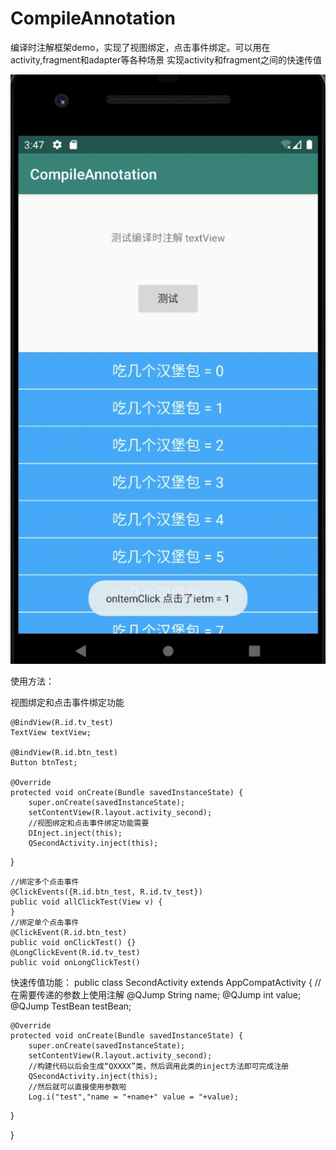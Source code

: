 # CompileAnnotation
编译时注解框架demo，实现了视图绑定，点击事件绑定。可以用在activity,fragment和adapter等各种场景
实现activity和fragment之间的快速传值

![IMAGE](https://github.com/GodisGod/CompileAnnotation/blob/master/test.jpg)

使用方法：

视图绑定和点击事件绑定功能

    @BindView(R.id.tv_test)
    TextView textView;

    @BindView(R.id.btn_test)
    Button btnTest;
    
    @Override
    protected void onCreate(Bundle savedInstanceState) {
        super.onCreate(savedInstanceState);
        setContentView(R.layout.activity_second);
        //视图绑定和点击事件绑定功能需要
        DInject.inject(this);
        QSecondActivity.inject(this);
   }
    
    //绑定多个点击事件
    @ClickEvents({R.id.btn_test, R.id.tv_test})
    public void allClickTest(View v) {
    }
    //绑定单个点击事件
    @ClickEvent(R.id.btn_test)
    public void onClickTest() {}
    @LongClickEvent(R.id.tv_test)
    public void onLongClickTest()
    
快速传值功能：
public class SecondActivity extends AppCompatActivity {
    //在需要传递的参数上使用注解
    @QJump
    String name;
    @QJump
    int value;
    @QJump
    TestBean testBean;
    
    @Override
    protected void onCreate(Bundle savedInstanceState) {
        super.onCreate(savedInstanceState);
        setContentView(R.layout.activity_second);
        //构建代码以后会生成“QXXXX”类，然后调用此类的inject方法即可完成注册
        QSecondActivity.inject(this);
        //然后就可以直接使用参数啦
        Log.i("test","name = "+name+" value = "+value);
   }
   
}
    


